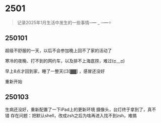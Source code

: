 # 2501

> 记录2025年1月生活中发生的一些事情─━ _ ─━✧

## 250101

超级不舒服的一天，以后不会参加晚上回不了家的活动了

寒冷的夜晚、打不到的网约车，以及排不上海底捞，难过(ಥ﹏ಥ)

早上8点才回到家，睡了一整天(¦3[▓▓] ，感冒还没好

重新开始

## 250103

生病还没好，重新配置了一下iPad上的更新环境
摄像头，台灯终于拿到了，真不错
存在问题：把默认shell，改成zsh之后为啥再进入找不到zsh，难搞